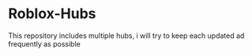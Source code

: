 # Roblox-Hubs
This repository includes multiple hubs, i will try to keep each updated ad frequently as possible
